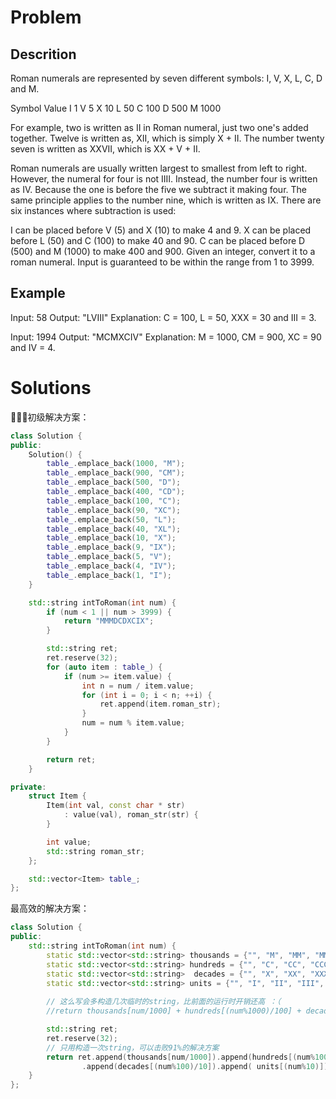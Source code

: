 # Problem
## Descrition
Roman numerals are represented by seven different symbols: I, V, X, L, C, D and M.

Symbol       Value
I             1
V             5
X             10
L             50
C             100
D             500
M             1000

For example, two is written as II in Roman numeral, just two one's added together. Twelve is written as, XII, which is simply X + II. The number twenty seven is written as XXVII, which is XX + V + II.

Roman numerals are usually written largest to smallest from left to right. However, the numeral for four is not IIII. Instead, the number four is written as IV. Because the one is before the five we subtract it making four. The same principle applies to the number nine, which is written as IX. There are six instances where subtraction is used:

I can be placed before V (5) and X (10) to make 4 and 9. 
X can be placed before L (50) and C (100) to make 40 and 90. 
C can be placed before D (500) and M (1000) to make 400 and 900.
Given an integer, convert it to a roman numeral. Input is guaranteed to be within the range from 1 to 3999.



## Example
Input: 58
Output: "LVIII"
Explanation: C = 100, L = 50, XXX = 30 and III = 3.


Input: 1994
Output: "MCMXCIV"
Explanation: M = 1000, CM = 900, XC = 90 and IV = 4.

# Solutions
初级解决方案：
```C++
class Solution {
public:
    Solution() {
        table_.emplace_back(1000, "M");
        table_.emplace_back(900, "CM");
        table_.emplace_back(500, "D");
        table_.emplace_back(400, "CD");
        table_.emplace_back(100, "C");
        table_.emplace_back(90, "XC");
        table_.emplace_back(50, "L");
        table_.emplace_back(40, "XL");
        table_.emplace_back(10, "X");
        table_.emplace_back(9, "IX");
        table_.emplace_back(5, "V");
        table_.emplace_back(4, "IV");
        table_.emplace_back(1, "I");
    }

    std::string intToRoman(int num) {
        if (num < 1 || num > 3999) {
            return "MMMDCDXCIX";
        }

        std::string ret;
        ret.reserve(32);
        for (auto item : table_) {
            if (num >= item.value) {
                int n = num / item.value;
                for (int i = 0; i < n; ++i) {
                    ret.append(item.roman_str);
                }
                num = num % item.value;
            }
        }

        return ret;
    }

private:
    struct Item {
        Item(int val, const char * str)
            : value(val), roman_str(str) {
        }

        int value;
        std::string roman_str;
    };

    std::vector<Item> table_;
};
```

最高效的解决方案：
```C++
class Solution {
public:
    std::string intToRoman(int num) {
        static std::vector<std::string> thousands = {"", "M", "MM", "MMM"};
        static std::vector<std::string> hundreds = {"", "C", "CC", "CCC", "CD", "D", "DC", "DCC", "DCCC", "CM"};
        static std::vector<std::string>  decades = {"", "X", "XX", "XXX", "XL", "L", "LX", "LXX", "LXXX", "XC"};
        static std::vector<std::string> units = {"", "I", "II", "III", "IV", "V", "VI", "VII", "VIII", "IX"};
        
        // 这么写会多构造几次临时的string，比前面的运行时开销还高 ：（
        //return thousands[num/1000] + hundreds[(num%1000)/100] + decades[(num%100)/10] + units[(num%10)];

        std::string ret;
        ret.reserve(32);
        // 只用构造一次string，可以击败91%的解决方案
        return ret.append(thousands[num/1000]).append(hundreds[(num%1000)/100])
                .append(decades[(num%100)/10]).append( units[(num%10)]);
    }
};
```